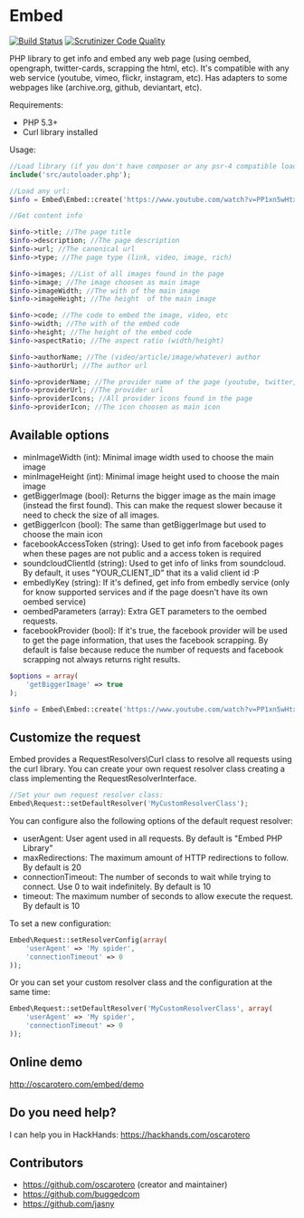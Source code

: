 Embed
=====

[![Build Status](https://travis-ci.org/oscarotero/Embed.svg?branch=master)](https://travis-ci.org/oscarotero/Embed)
[![Scrutinizer Code Quality](https://scrutinizer-ci.com/g/oscarotero/Embed/badges/quality-score.png?s=79e37032db280b9795388124c030dcf4309343d1)](https://scrutinizer-ci.com/g/oscarotero/Embed/)

PHP library to get info and embed any web page (using oembed, opengraph, twitter-cards, scrapping the html, etc). It's compatible with any web service (youtube, vimeo, flickr, instagram, etc).
Has adapters to some webpages like (archive.org, github, deviantart, etc).

Requirements:

* PHP 5.3+
* Curl library installed

Usage:

```php
//Load library (if you don't have composer or any psr-4 compatible loader):
include('src/autoloader.php');

//Load any url:
$info = Embed\Embed::create('https://www.youtube.com/watch?v=PP1xn5wHtxE');

//Get content info

$info->title; //The page title
$info->description; //The page description
$info->url; //The canonical url
$info->type; //The page type (link, video, image, rich)

$info->images; //List of all images found in the page
$info->image; //The image choosen as main image
$info->imageWidth; //The with of the main image
$info->imageHeight; //The height  of the main image

$info->code; //The code to embed the image, video, etc
$info->width; //The with of the embed code
$info->height; //The height of the embed code
$info->aspectRatio; //The aspect ratio (width/height)

$info->authorName; //The (video/article/image/whatever) author 
$info->authorUrl; //The author url

$info->providerName; //The provider name of the page (youtube, twitter, instagram, etc)
$info->providerUrl; //The provider url
$info->providerIcons; //All provider icons found in the page
$info->providerIcon; //The icon choosen as main icon
```

Available options
-----------------

* minImageWidth (int): Minimal image width used to choose the main image
* minImageHeight (int): Minimal image height used to choose the main image
* getBiggerImage (bool): Returns the bigger image as the main image (instead the first found). This can make the request slower because it need to check the size of all images.
* getBiggerIcon (bool): The same than getBiggerImage but used to choose the main icon
* facebookAccessToken (string): Used to get info from facebook pages when these pages are not public and a access token is required
* soundcloudClientId (string): Used to get info of links from soundcloud. By default, it uses "YOUR_CLIENT_ID" that its a valid client id :P
* embedlyKey (string): If it's defined, get info from embedly service (only for know supported services and if the page doesn't have its own oembed service)
* oembedParameters (array): Extra GET parameters to the oembed requests.
* facebookProvider (bool): If it's true, the facebook provider will be used to get the page information, that uses the facebook scrapping. By default is false because reduce the number of requests and facebook scrapping not always returns right results.

```php
$options = array(
	'getBiggerImage' => true
);

$info = Embed\Embed::create('https://www.youtube.com/watch?v=PP1xn5wHtxE', $options);
```

Customize the request
---------------------

Embed provides a RequestResolvers\Curl class to resolve all requests using the curl library. You can create your own request resolver class creating a class implementing the RequestResolverInterface.

```php
//Set your own request resolver class:
Embed\Request::setDefaultResolver('MyCustomResolverClass');
```

You can configure also the following options of the default request resolver:

* userAgent: User agent used in all requests. By default is "Embed PHP Library"
* maxRedirections: The maximum amount of HTTP redirections to follow. By default is 20
* connectionTimeout: The number of seconds to wait while trying to connect. Use 0 to wait indefinitely. By default is 10
* timeout: The maximum number of seconds to allow execute the request. By default is 10

To set a new configuration:

```php
Embed\Request::setResolverConfig(array(
	'userAgent' => 'My spider',
	'connectionTimeout' => 0
));
```

Or you can set your custom resolver class and the configuration at the same time:

```php
Embed\Request::setDefaultResolver('MyCustomResolverClass', array(
	'userAgent' => 'My spider',
	'connectionTimeout' => 0
));
```


Online demo
-----------

http://oscarotero.com/embed/demo

Do you need help?
-----------------

I can help you in HackHands: https://hackhands.com/oscarotero

Contributors
------------
* https://github.com/oscarotero (creator and maintainer)
* https://github.com/buggedcom
* https://github.com/jasny
